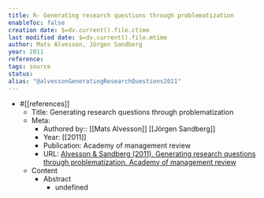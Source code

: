 ```yaml
---
title: R- Generating research questions through problematization
enableToc: false
creation date: $=dv.current().file.ctime
last modified date: $=dv.current().file.mtime
author: Mats Alvesson, Jörgen Sandberg
year: 2011
reference: 
tags: source
status: 
alias: "@alvessonGeneratingResearchQuestions2011"
---
```


-   #[[references]]
    -   Title: Generating research questions through problematization
    -   Meta:
        -   Authored by:: [[Mats Alvesson]] [[Jörgen Sandberg]]
        -   Year: [[2011]]
        -   Publication: Academy of management review
        -   URL: [Alvesson & Sandberg (2011). Generating research questions through problematization. Academy of management review](https://www.jstor.org/stable/41318000)
    -   Content
        -   Abstract
            -   undefined

